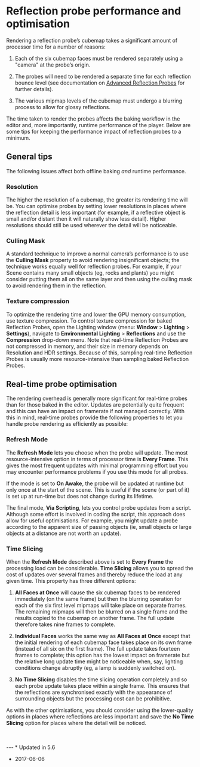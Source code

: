 # Reflection probe performance and optimisation

Rendering a reflection probe’s cubemap takes a significant amount of processor time for a number of reasons:

1. Each of the six cubemap faces must be rendered separately using a "camera" at the probe’s origin.

2. The probes will need to be rendered a separate time for each reflection bounce level (see documentation on [Advanced Reflection Probes](AdvancedRefProbe) for further details).

3. The various mipmap levels of the cubemap must undergo a blurring process to allow for glossy reflections.

The time taken to render the probes affects the baking workflow in the editor and, more importantly, runtime performance of the player. Below are some tips for keeping the performance impact of reflection probes to a minimum.

## General tips

The following issues affect both offline baking *and* runtime performance.

### Resolution

The higher the resolution of a cubemap, the greater its rendering time will be. You can optimise probes by setting lower resolutions in places where the reflection detail is less important (for example, if a reflective object is small and/or distant then it will naturally show less detail). Higher resolutions should still be used wherever the detail will be noticeable.

### Culling Mask

A standard technique to improve a normal camera’s performance is to use the __Culling Mask__ property to avoid rendering insignificant objects; the technique works equally well for reflection probes. For example, if your Scene contains many small objects (eg, rocks and plants) you might consider putting them all on the same layer and then using the culling mask to avoid rendering them in the reflection.

### Texture compression

To optimize the rendering time and lower the GPU memory consumption, use texture compression. To control texture compression for baked Reflection Probes, open the Lighting window (menu: __Window__ > __Lighting__ > __Settings__), navigate to __Environmental Lighting__ > __Reflections__ and use the __Compression__ drop-down menu. Note that real-time Reflection Probes are not compressed in memory, and their size in memory depends on Resolution and HDR settings. Because of this, sampling real-time Reflection Probes is usually more resource-intensive than sampling baked Reflection Probes.

## Real-time probe optimisation

The rendering overhead is generally more significant for real-time probes than for those baked in the editor. Updates are potentially quite frequent and this can have an impact on framerate if not managed correctly. With this in mind, real-time probes provide the following properties to let you handle probe rendering as efficiently as possible:

### Refresh Mode

The __Refresh Mode__ lets you choose when the probe will update. The most resource-intensive option in terms of processor time is __Every Frame__. This gives the most frequent updates with minimal programming effort but you may encounter performance problems if you use this mode for all probes.

If the mode is set to __On Awake__, the probe will be updated at runtime but only once at the start of the scene. This is useful if the scene (or part of it) is set up at run-time but does not change during its lifetime.

The final mode, __Via Scripting__, lets you control probe updates from a script. Although some effort is involved in coding the script, this approach does allow for useful optimisations. For example, you might update a probe according to the apparent size of passing objects (ie, small objects or large objects at a distance are not worth an update).

### Time Slicing

When the __Refresh Mode__ described above is set to __Every Frame__ the processing load can be considerable. __Time Slicing__ allows you to spread the cost of updates over several frames and thereby reduce the load at any given time. This property has three different options:

1. __All Faces at Once__ will cause the six cubemap faces to be rendered immediately (on the same frame) but then the blurring operation for each of the six first level mipmaps will take place on separate frames. The remaining mipmaps will then be blurred on a single frame and the results copied to the cubemap on another frame. The full update therefore takes nine frames to complete.

2. __Individual Faces__ works the same way as __All Faces at Once__ except that the initial rendering of each cubemap face takes place on its own frame (instead of all six on the first frame). The full update takes fourteen frames to complete; this option has the lowest impact on framerate but the relative long update time might be noticeable when, say, lighting conditions change abruptly (eg, a lamp is suddenly switched on).

3. __No Time Slicing__ disables the time slicing operation completely and so each probe update takes place within a single frame. This ensures that the reflections are synchronised exactly with the appearance of surrounding objects but the processing cost can be prohibitive.

As with the other optimisations, you should consider using the lower-quality options in places where reflections are less important and save the __No Time Slicing__ option for places where the detail will be noticed.

<br/>
<br/>
---
* <span class="page-history">Updated in 5.6</span>

* <span class="page-edit">2017-06-06 <!-- include IncludeTextNewPageSomeEdit --></span>

